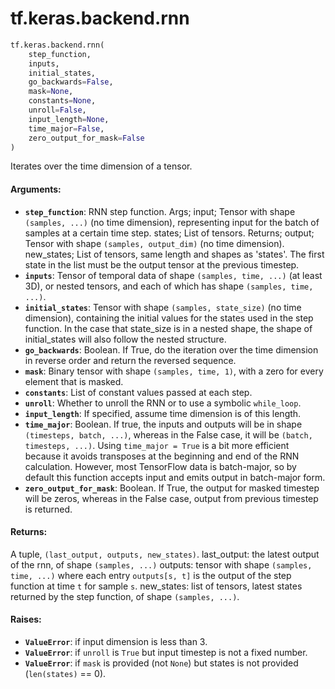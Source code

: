 <div itemscope itemtype="http://developers.google.com/ReferenceObject">
<meta itemprop="name" content="tf.keras.backend.rnn" />
<meta itemprop="path" content="Stable" />
</div>

# tf.keras.backend.rnn

``` python
tf.keras.backend.rnn(
    step_function,
    inputs,
    initial_states,
    go_backwards=False,
    mask=None,
    constants=None,
    unroll=False,
    input_length=None,
    time_major=False,
    zero_output_for_mask=False
)
```

Iterates over the time dimension of a tensor.

#### Arguments:

* <b>`step_function`</b>: RNN step function.
        Args;
            input; Tensor with shape `(samples, ...)` (no time dimension),
                representing input for the batch of samples at a certain
                time step.
            states; List of tensors.
        Returns;
            output; Tensor with shape `(samples, output_dim)`
                (no time dimension).
            new_states; List of tensors, same length and shapes
                as 'states'. The first state in the list must be the
                output tensor at the previous timestep.
* <b>`inputs`</b>: Tensor of temporal data of shape `(samples, time, ...)`
        (at least 3D), or nested tensors, and each of which has shape
        `(samples, time, ...)`.
* <b>`initial_states`</b>: Tensor with shape `(samples, state_size)`
        (no time dimension), containing the initial values for the states used
        in the step function. In the case that state_size is in a nested
        shape, the shape of initial_states will also follow the nested
        structure.
* <b>`go_backwards`</b>: Boolean. If True, do the iteration over the time
        dimension in reverse order and return the reversed sequence.
* <b>`mask`</b>: Binary tensor with shape `(samples, time, 1)`,
        with a zero for every element that is masked.
* <b>`constants`</b>: List of constant values passed at each step.
* <b>`unroll`</b>: Whether to unroll the RNN or to use a symbolic `while_loop`.
* <b>`input_length`</b>: If specified, assume time dimension is of this length.
* <b>`time_major`</b>: Boolean. If true, the inputs and outputs will be in shape
        `(timesteps, batch, ...)`, whereas in the False case, it will be
        `(batch, timesteps, ...)`. Using `time_major = True` is a bit more
        efficient because it avoids transposes at the beginning and end of the
        RNN calculation. However, most TensorFlow data is batch-major, so by
        default this function accepts input and emits output in batch-major
        form.
* <b>`zero_output_for_mask`</b>: Boolean. If True, the output for masked timestep
        will be zeros, whereas in the False case, output from previous
        timestep is returned.

#### Returns:

A tuple, `(last_output, outputs, new_states)`.
    last_output: the latest output of the rnn, of shape `(samples, ...)`
    outputs: tensor with shape `(samples, time, ...)` where each
        entry `outputs[s, t]` is the output of the step function
        at time `t` for sample `s`.
    new_states: list of tensors, latest states returned by
        the step function, of shape `(samples, ...)`.


#### Raises:

* <b>`ValueError`</b>: if input dimension is less than 3.
* <b>`ValueError`</b>: if `unroll` is `True` but input timestep is not a fixed
    number.
* <b>`ValueError`</b>: if `mask` is provided (not `None`) but states is not provided
        (`len(states)` == 0).